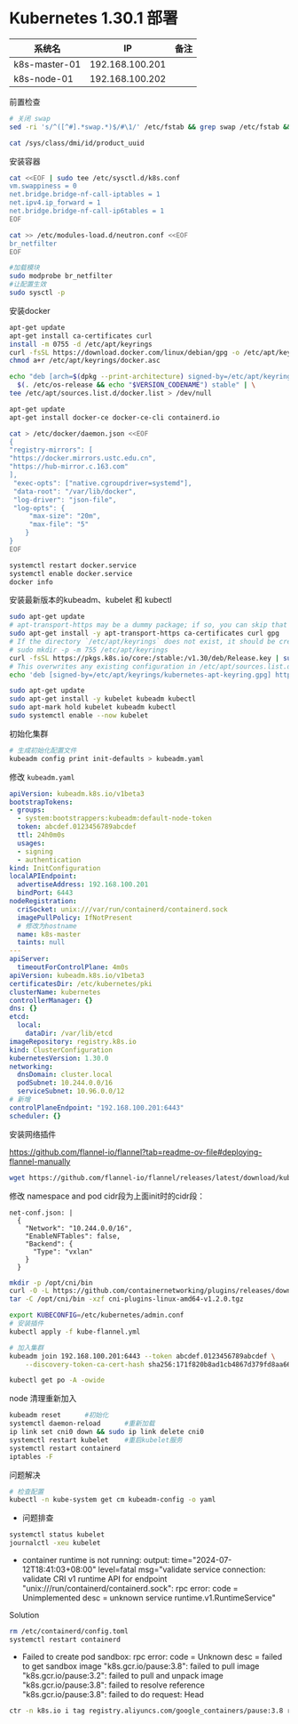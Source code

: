 # Kubernetes 1.30.1 部署

| 系统名        | IP              | 备注 |
| ------------- | --------------- | ---- |
| k8s-master-01 | 192.168.100.201 |      |
| k8s-node-01   | 192.168.100.202 |      |

前置检查

```bash
# 关闭 swap
sed -ri 's/^([^#].*swap.*)$/#\1/' /etc/fstab && grep swap /etc/fstab && swapoff -a && free -h

cat /sys/class/dmi/id/product_uuid
```



安装容器

```bash
cat <<EOF | sudo tee /etc/sysctl.d/k8s.conf
vm.swappiness = 0
net.bridge.bridge-nf-call-iptables = 1
net.ipv4.ip_forward = 1
net.bridge.bridge-nf-call-ip6tables = 1
EOF

cat >> /etc/modules-load.d/neutron.conf <<EOF
br_netfilter
EOF

#加载模块
sudo modprobe br_netfilter
#让配置生效
sudo sysctl -p
```



安装docker

```bash
apt-get update
apt-get install ca-certificates curl
install -m 0755 -d /etc/apt/keyrings
curl -fsSL https://download.docker.com/linux/debian/gpg -o /etc/apt/keyrings/docker.asc
chmod a+r /etc/apt/keyrings/docker.asc

echo "deb [arch=$(dpkg --print-architecture) signed-by=/etc/apt/keyrings/docker.asc] https://download.docker.com/linux/debian \
  $(. /etc/os-release && echo "$VERSION_CODENAME") stable" | \
tee /etc/apt/sources.list.d/docker.list > /dev/null

apt-get update
apt-get install docker-ce docker-ce-cli containerd.io 

cat > /etc/docker/daemon.json <<EOF
{
"registry-mirrors": [
"https://docker.mirrors.ustc.edu.cn",
"https://hub-mirror.c.163.com"
],
 "exec-opts": ["native.cgroupdriver=systemd"],
 "data-root": "/var/lib/docker",
 "log-driver": "json-file",
 "log-opts": {
	 "max-size": "20m",
	 "max-file": "5"
	}
}
EOF

systemctl restart docker.service
systemctl enable docker.service
docker info
```

安装最新版本的kubeadm、kubelet 和 kubectl

```bash
sudo apt-get update
# apt-transport-https may be a dummy package; if so, you can skip that package
sudo apt-get install -y apt-transport-https ca-certificates curl gpg
# If the directory `/etc/apt/keyrings` does not exist, it should be created before the curl command, read the note below.
# sudo mkdir -p -m 755 /etc/apt/keyrings
curl -fsSL https://pkgs.k8s.io/core:/stable:/v1.30/deb/Release.key | sudo gpg --dearmor -o /etc/apt/keyrings/kubernetes-apt-keyring.gpg
# This overwrites any existing configuration in /etc/apt/sources.list.d/kubernetes.list
echo 'deb [signed-by=/etc/apt/keyrings/kubernetes-apt-keyring.gpg] https://pkgs.k8s.io/core:/stable:/v1.30/deb/ /' | sudo tee /etc/apt/sources.list.d/kubernetes.list

sudo apt-get update
sudo apt-get install -y kubelet kubeadm kubectl
sudo apt-mark hold kubelet kubeadm kubectl
sudo systemctl enable --now kubelet
```

初始化集群

```bash
# 生成初始化配置文件
kubeadm config print init-defaults > kubeadm.yaml
```

修改 `kubeadm.yaml`

```yaml
apiVersion: kubeadm.k8s.io/v1beta3
bootstrapTokens:
- groups:
  - system:bootstrappers:kubeadm:default-node-token
  token: abcdef.0123456789abcdef
  ttl: 24h0m0s
  usages:
  - signing
  - authentication
kind: InitConfiguration
localAPIEndpoint:
  advertiseAddress: 192.168.100.201
  bindPort: 6443
nodeRegistration:
  criSocket: unix:///var/run/containerd/containerd.sock
  imagePullPolicy: IfNotPresent
  # 修改为hostname
  name: k8s-master
  taints: null
---
apiServer:
  timeoutForControlPlane: 4m0s
apiVersion: kubeadm.k8s.io/v1beta3
certificatesDir: /etc/kubernetes/pki
clusterName: kubernetes
controllerManager: {}
dns: {}
etcd:
  local:
    dataDir: /var/lib/etcd
imageRepository: registry.k8s.io
kind: ClusterConfiguration
kubernetesVersion: 1.30.0
networking:
  dnsDomain: cluster.local
  podSubnet: 10.244.0.0/16
  serviceSubnet: 10.96.0.0/12
# 新增
controlPlaneEndpoint: "192.168.100.201:6443"
scheduler: {}
```

安装网络插件

https://github.com/flannel-io/flannel?tab=readme-ov-file#deploying-flannel-manually

```bash
wget https://github.com/flannel-io/flannel/releases/latest/download/kube-flannel.yml
```

修改 namespace and pod cidr段为上面init时的cidr段：
```
net-conf.json: |
  {
    "Network": "10.244.0.0/16",
    "EnableNFTables": false,
    "Backend": {
      "Type": "vxlan"
    }
  }
```



```bash
mkdir -p /opt/cni/bin
curl -O -L https://github.com/containernetworking/plugins/releases/download/v1.2.0/cni-plugins-linux-amd64-v1.2.0.tgz
tar -C /opt/cni/bin -xzf cni-plugins-linux-amd64-v1.2.0.tgz
```

```bash
export KUBECONFIG=/etc/kubernetes/admin.conf
# 安装插件
kubectl apply -f kube-flannel.yml 

# 加入集群
kubeadm join 192.168.100.201:6443 --token abcdef.0123456789abcdef \
	--discovery-token-ca-cert-hash sha256:171f820b8ad1cb4867d379fd8aa662138100817db272ca4ced7ebab4d578e42c

kubectl get po -A -owide
```


node 清理重新加入
```bash
kubeadm reset      #初始化
systemctl daemon-reload      #重新加载
ip link set cni0 down && sudo ip link delete cni0
systemctl restart kubelet    #重启kubelet服务
systemctl restart containerd
iptables -F  
```


问题解决

```bash
# 检查配置
kubectl -n kube-system get cm kubeadm-config -o yaml
```

* 问题排查

```bash
systemctl status kubelet
journalctl -xeu kubelet
```

* container runtime is not running: output: time="2024-07-12T18:41:03+08:00" level=fatal msg="validate service connection: validate CRI v1 runtime API for endpoint \"unix:///run/containerd/containerd.sock\": rpc error: code = Unimplemented desc = unknown service runtime.v1.RuntimeService"


Solution

```bash
rm /etc/containerd/config.toml
systemctl restart containerd
```

* Failed to create pod sandbox: rpc error: code = Unknown desc = failed to get sandbox image "k8s.gcr.io/pause:3.8": failed to pull image "k8s.gcr.io/pause:3.2": failed to pull and unpack image "k8s.gcr.io/pause:3.8": failed to resolve reference "k8s.gcr.io/pause:3.8": failed to do request: Head 

```bash
ctr -n k8s.io i tag registry.aliyuncs.com/google_containers/pause:3.8 registry.k8s.io/pause:3.8
```



